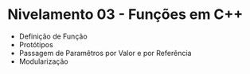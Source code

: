 # Nivelamento 03 - Funções em C++

- Definição de Função
- Protótipos
- Passagem de Paramêtros por Valor e por Referência
- Modularização
